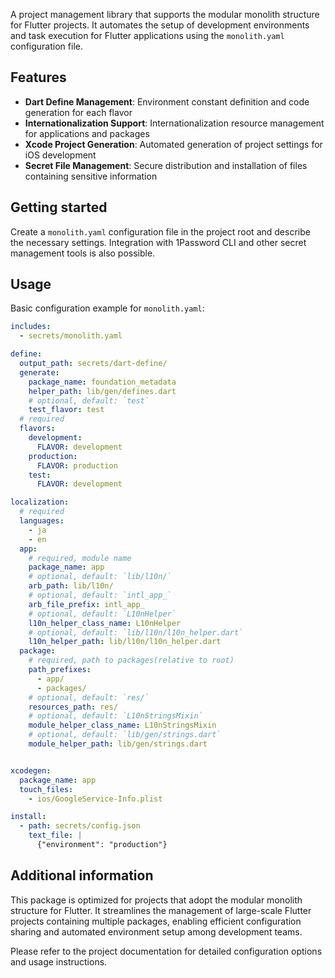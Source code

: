 A project management library that supports the modular monolith structure for Flutter projects.
It automates the setup of development environments and task execution for Flutter applications using the `monolith.yaml` configuration file.

## Features

* **Dart Define Management**: Environment constant definition and code generation for each flavor
* **Internationalization Support**: Internationalization resource management for applications and packages
* **Xcode Project Generation**: Automated generation of project settings for iOS development
* **Secret File Management**: Secure distribution and installation of files containing sensitive information

## Getting started

Create a `monolith.yaml` configuration file in the project root and describe the necessary settings.
Integration with 1Password CLI and other secret management tools is also possible.

## Usage

Basic configuration example for `monolith.yaml`:

```yaml
includes:
  - secrets/monolith.yaml

define:
  output_path: secrets/dart-define/
  generate:
    package_name: foundation_metadata
    helper_path: lib/gen/defines.dart
    # optional, default: `test`
    test_flavor: test
  # required
  flavors:
    development:
      FLAVOR: development
    production:
      FLAVOR: production
    test:
      FLAVOR: development

localization:
  # required
  languages:
    - ja
    - en
  app:
    # required, module name
    package_name: app
    # optional, default: `lib/l10n/`
    arb_path: lib/l10n/
    # optional, default: `intl_app_`
    arb_file_prefix: intl_app_
    # optional, default: `L10nHelper`
    l10n_helper_class_name: L10nHelper
    # optional, default: `lib/l10n/l10n_helper.dart`
    l10n_helper_path: lib/l10n/l10n_helper.dart
  package:
    # required, path to packages(relative to root)
    path_prefixes:
      - app/
      - packages/
    # optional, default: `res/`
    resources_path: res/
    # optional, default: `L10nStringsMixin`
    module_helper_class_name: L10nStringsMixin
    # optional, default: `lib/gen/strings.dart`
    module_helper_path: lib/gen/strings.dart


xcodegen:
  package_name: app
  touch_files:
    - ios/GoogleService-Info.plist

install:
  - path: secrets/config.json
    text_file: |
      {"environment": "production"}
```

## Additional information

This package is optimized for projects that adopt the modular monolith structure for Flutter.
It streamlines the management of large-scale Flutter projects containing multiple packages,
enabling efficient configuration sharing and automated environment setup among development teams.

Please refer to the project documentation for detailed configuration options and usage instructions. 